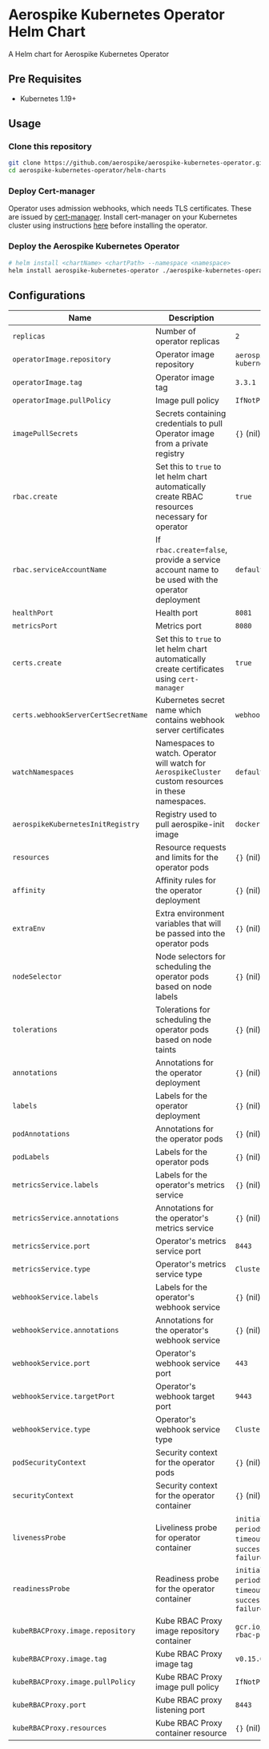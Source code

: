 # Aerospike Kubernetes Operator Helm Chart

A Helm chart for Aerospike Kubernetes Operator

## Pre Requisites

- Kubernetes 1.19+

## Usage

<!-- ### Add Aerospike Helm Repository

```sh
helm repo add aerospike https://aerospike.github.io/aerospike-kubernetes-operator
``` -->

### Clone this repository

```sh
git clone https://github.com/aerospike/aerospike-kubernetes-operator.git
cd aerospike-kubernetes-operator/helm-charts
```

### Deploy Cert-manager
Operator uses admission webhooks, which needs TLS certificates. These are issued by [cert-manager](https://cert-manager.io/docs/). Install cert-manager on your Kubernetes cluster using instructions [here](https://cert-manager.io/docs/installation/kubernetes/) before installing the operator.

### Deploy the Aerospike Kubernetes Operator

```sh
# helm install <chartName> <chartPath> --namespace <namespace>
helm install aerospike-kubernetes-operator ./aerospike-kubernetes-operator --set replicas=3
```

## Configurations

| Name                                | Description                                                                                           | Default                                                                                                           |
|-------------------------------------|-------------------------------------------------------------------------------------------------------|-------------------------------------------------------------------------------------------------------------------|
| `replicas`                          | Number of operator replicas                                                                           | `2`                                                                                                               |
| `operatorImage.repository`          | Operator image repository                                                                             | `aerospike/aerospike-kubernetes-operator`                                                                         |
| `operatorImage.tag`                 | Operator image tag                                                                                    | `3.3.1`                                                                                                           |
| `operatorImage.pullPolicy`          | Image pull policy                                                                                     | `IfNotPresent`                                                                                                    |
| `imagePullSecrets`                  | Secrets containing credentials to pull Operator image from a private registry                         | `{}` (nil)                                                                                                        |
| `rbac.create`                       | Set this to `true` to let helm chart automatically create RBAC resources necessary for operator       | `true`                                                                                                            |
| `rbac.serviceAccountName`           | If `rbac.create=false`, provide a service account name to be used with the operator deployment        | `default`                                                                                                         |
| `healthPort`                        | Health port                                                                                           | `8081`                                                                                                            |
| `metricsPort`                       | Metrics port                                                                                          | `8080`                                                                                                            |
| `certs.create`                      | Set this to `true` to let helm chart automatically create certificates using `cert-manager`           | `true`                                                                                                            |
| `certs.webhookServerCertSecretName` | Kubernetes secret name which contains webhook server certificates                                     | `webhook-server-cert`                                                                                             |
| `watchNamespaces`                   | Namespaces to watch. Operator will watch for `AerospikeCluster` custom resources in these namespaces. | `default`                                                                                                         |
| `aerospikeKubernetesInitRegistry`   | Registry used to pull aerospike-init image                                                            | `docker.io`                                                                                                       |
| `resources`                         | Resource requests and limits for the operator pods                                                    | `{}` (nil)                                                                                                        |
| `affinity`                          | Affinity rules for the operator deployment                                                            | `{}` (nil)                                                                                                        |
| `extraEnv`                          | Extra environment variables that will be passed into the operator pods                                | `{}` (nil)                                                                                                        |
| `nodeSelector`                      | Node selectors for scheduling the operator pods based on node labels                                  | `{}` (nil)                                                                                                        |
| `tolerations`                       | Tolerations for scheduling the operator pods based on node taints                                     | `{}` (nil)                                                                                                        |
| `annotations`                       | Annotations for the operator deployment                                                               | `{}` (nil)                                                                                                        |
| `labels`                            | Labels for the operator deployment                                                                    | `{}` (nil)                                                                                                        |
| `podAnnotations`                    | Annotations for the operator pods                                                                     | `{}` (nil)                                                                                                        |
| `podLabels`                         | Labels for the operator pods                                                                          | `{}` (nil)                                                                                                        |
| `metricsService.labels`             | Labels for the operator's metrics service                                                             | `{}` (nil)                                                                                                        |
| `metricsService.annotations`        | Annotations for the operator's metrics service                                                        | `{}` (nil)                                                                                                        |
| `metricsService.port`               | Operator's metrics service port                                                                       | `8443`                                                                                                            |
| `metricsService.type`               | Operator's metrics service type                                                                       | `ClusterIP`                                                                                                       |
| `webhookService.labels`             | Labels for the operator's webhook service                                                             | `{}` (nil)                                                                                                        |
| `webhookService.annotations`        | Annotations for the operator's webhook service                                                        | `{}` (nil)                                                                                                        |
| `webhookService.port`               | Operator's webhook service port                                                                       | `443`                                                                                                             |
| `webhookService.targetPort`         | Operator's webhook target port                                                                        | `9443`                                                                                                            |
| `webhookService.type`               | Operator's webhook service type                                                                       | `ClusterIP`                                                                                                       |
| `podSecurityContext`                | Security context for the operator pods                                                                | `{}` (nil)                                                                                                        |
| `securityContext`                   | Security context for the operator container                                                           | `{}` (nil)                                                                                                        |
| `livenessProbe`                     | Liveliness probe for operator container                                                               | `initialDelaySeconds: 15`, `periodSeconds: 20`, `timeoutSeconds: 1`, `successThreshold: 1`, `failureThreshold: 3` |
| `readinessProbe`                    | Readiness probe for the operator container                                                            | `initialDelaySeconds: 5`, `periodSeconds: 10`, `timeoutSeconds: 1`, `successThreshold: 1`, `failureThreshold: 3`  |
| `kubeRBACProxy.image.repository`    | Kube RBAC Proxy image repository container                                                            | `gcr.io/kubebuilder/kube-rbac-proxy`                                                                              |
| `kubeRBACProxy.image.tag`           | Kube RBAC Proxy image tag                                                                             | `v0.15.0`                                                                                                         |
| `kubeRBACProxy.image.pullPolicy`    | Kube RBAC Proxy image pull policy                                                                     | `IfNotPresent`                                                                                                    |
| `kubeRBACProxy.port`                | Kube RBAC proxy listening port                                                                        | `8443`                                                                                                            |
| `kubeRBACProxy.resources`           | Kube RBAC Proxy container resource                                                                    | `{}` (nil)                                                                                                        |
<!-- ## Next Steps

Deploy [Aerospike Cluster](https://artifacthub.io/packages/helm/aerospike/aerospike-cluster) -->
